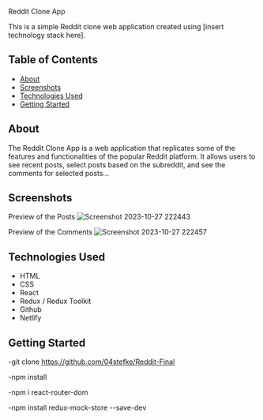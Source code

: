Reddit Clone App

This is a simple Reddit clone web application created using [insert technology stack here].


## Table of Contents

- [About](#about)
- [Screenshots](#screenshots)
- [Technologies Used](#technologies-used)
- [Getting Started](#getting-started)

## About

The Reddit Clone App is a web application that replicates some of the features and functionalities of the popular Reddit platform. It allows users to see recent posts, select posts based on the subreddit, and see the comments for selected posts...


## Screenshots

Preview of the Posts
![Screenshot 2023-10-27 222443](https://github.com/04stefke/Reddit-Final/assets/139073312/577bc5c1-36ea-4d4b-ad79-93eb6644ac54)

Preview of the Comments
![Screenshot 2023-10-27 222457](https://github.com/04stefke/Reddit-Final/assets/139073312/24c2e91c-60a7-4527-9e6d-70080bddda3c)


## Technologies Used

- HTML
- CSS
- React
- Redux / Redux Toolkit
- Github
- Netlify

## Getting Started

-git clone https://github.com/04stefke/Reddit-Final

-npm install

-npm i react-router-dom

-npm install redux-mock-store --save-dev




